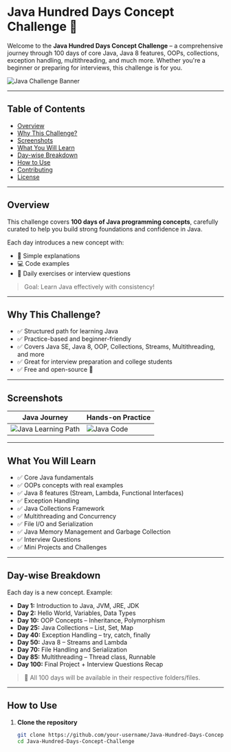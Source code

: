 # Java Hundred Days Concept Challenge 🚀

Welcome to the **Java Hundred Days Concept Challenge** – a comprehensive journey through 100 days of core Java, Java 8 features, OOPs, collections, exception handling, multithreading, and much more. Whether you're a beginner or preparing for interviews, this challenge is for you.

![Java Challenge Banner](https://terralogic.com/wp-content/uploads/2021/06/jvm.png)

---

## Table of Contents

- [Overview](#overview)
- [Why This Challenge?](#why-this-challenge)
- [Screenshots](#screenshots)
- [What You Will Learn](#what-you-will-learn)
- [Day-wise Breakdown](#day-wise-breakdown)
- [How to Use](#how-to-use)
- [Contributing](#contributing)
- [License](#license)

---

## Overview

This challenge covers **100 days of Java programming concepts**, carefully curated to help you build strong foundations and confidence in Java.

Each day introduces a new concept with:
- 📘 Simple explanations
- 💻 Code examples
- 🧠 Daily exercises or interview questions

> Goal: Learn Java effectively with consistency!

---

## Why This Challenge?

- ✅ Structured path for learning Java
- ✅ Practice-based and beginner-friendly
- ✅ Covers Java SE, Java 8, OOP, Collections, Streams, Multithreading, and more
- ✅ Great for interview preparation and college students
- ✅ Free and open-source 💖

---

## Screenshots

| Java Journey | Hands-on Practice |
|--------------|-------------------|
| ![Java Learning Path](https://cdn.prod.website-files.com/60f8ffe4d3ddfa64654d6667/655f33086d4b9c15c6f5a6ee_CORE%20JAVA%20ROADMAP%20(5).webp) | ![Java Code](https://www.refreshjava.com/images/java/programmingTerms.png) |

---

## What You Will Learn

- ✅ Core Java fundamentals  
- ✅ OOPs concepts with real examples  
- ✅ Java 8 features (Stream, Lambda, Functional Interfaces)  
- ✅ Exception Handling  
- ✅ Java Collections Framework  
- ✅ Multithreading and Concurrency  
- ✅ File I/O and Serialization  
- ✅ Java Memory Management and Garbage Collection  
- ✅ Interview Questions  
- ✅ Mini Projects and Challenges  

---

## Day-wise Breakdown

Each day is a new concept. Example:

- **Day 1:** Introduction to Java, JVM, JRE, JDK  
- **Day 2:** Hello World, Variables, Data Types  
- **Day 10:** OOP Concepts – Inheritance, Polymorphism  
- **Day 25:** Java Collections – List, Set, Map  
- **Day 40:** Exception Handling – try, catch, finally  
- **Day 50:** Java 8 – Streams and Lambda  
- **Day 70:** File Handling and Serialization  
- **Day 85:** Multithreading – Thread class, Runnable  
- **Day 100:** Final Project + Interview Questions Recap  

> 🔗 All 100 days will be available in their respective folders/files.

---

## How to Use

1. **Clone the repository**

   ```bash
   git clone https://github.com/your-username/Java-Hundred-Days-Concept-Challenge.git
   cd Java-Hundred-Days-Concept-Challenge
